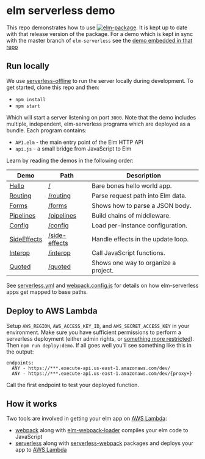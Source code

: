 elm serverless demo
===================

This repo demonstrates how to use [![elm-package](https://img.shields.io/badge/elm--serverless-4.0.1-blue.svg)](http://package.elm-lang.org/packages/ktonon/elm-serverless/4.0.1). It is kept up to date with that release version of the package. For a demo which is kept in sync with the master branch of `elm-serverless` see the [demo embedded in that repo](https://github.com/ktonon/elm-serverless/tree/master/demo)

## Run locally

We use [serverless-offline][] to run the server locally during development. To get started, clone this repo and then:

* `npm install`
* `npm start`

Which will start a server listening on port `3000`. Note that the demo includes multiple, independent, elm-serverless programs which are deployed as a bundle. Each program contains:

* `API.elm` - the main entry point of the Elm HTTP API
* `api.js` - a small bridge from JavaScript to Elm

Learn by reading the demos in the following order:

| Demo            | Path              | Description                          |
| --------------- | ----------------- | ------------------------------------ |
| [Hello][]       | [/][]             | Bare bones hello world app.          |
| [Routing][]     | [/routing][]      | Parse request path into Elm data.    |
| [Forms][]       | [/forms][]        | Shows how to parse a JSON body.      |
| [Pipelines][]   | [/pipelines][]    | Build chains of middleware.          |
| [Config][]      | [/config][]       | Load per-instance configuration.     |
| [SideEffects][] | [/side-effects][] | Handle effects in the update loop.   |
| [Interop][]     | [/interop][]      | Call JavaScript functions.           |
| [Quoted][]      | [/quoted][]       | Shows one way to organize a project. |

See [serverless.yml][] and [webpack.config.js][] for details on how elm-serverless apps get mapped to base paths.

## Deploy to AWS Lambda

Setup `AWS_REGION`, `AWS_ACCESS_KEY_ID`, and `AWS_SECRET_ACCESS_KEY` in your environment. Make sure you have sufficient permissions to perform a serverless deployment (either admin rights, or [something more restricted](https://github.com/serverless/serverless/issues/1439)). Then `npm run deploy:demo`. If all goes well you'll see something like this in the output:

```shell
endpoints:
  ANY - https://***.execute-api.us-east-1.amazonaws.com/dev/
  ANY - https://***.execute-api.us-east-1.amazonaws.com/dev/{proxy+}
```

Call the first endpoint to test your deployed function.

## How it works

Two tools are involved in getting your elm app on [AWS Lambda][]:

* [webpack][] along with [elm-webpack-loader][] compiles your elm code to JavaScript
* [serverless][] along with [serverless-webpack][] packages and deploys your app to [AWS Lambda][]

[/]:http://localhost:3000
[/config]:http://localhost:3000/config
[/forms]:http://localhost:3000/forms
[/interop]:http://localhost:3000/interop
[/pipelines]:http://localhost:3000/pipelines
[/quoted]:http://localhost:3000/quoted
[/quoted/number]:http://localhost:3000/quoted/number
[/quoted/quote]:http://localhost:3000/quoted/quote
[/routing]:http://localhost:3000/routing
[/side-effects]:http://localhost:3000/side-effects

[Config]:https://github.com/ktonon/elm-serverless/blob/master/demo/src/Config
[Forms]:https://github.com/ktonon/elm-serverless/blob/master/demo/src/Forms
[Hello]:https://github.com/ktonon/elm-serverless/blob/master/demo/src/Hello
[Interop]:https://github.com/ktonon/elm-serverless/blob/master/demo/src/Interop
[Pipelines]:https://github.com/ktonon/elm-serverless/blob/master/demo/src/Pipelines
[Quoted]:https://github.com/ktonon/elm-serverless/blob/master/demo/src/Quoted
[Routing]:https://github.com/ktonon/elm-serverless/blob/master/demo/src/Routing
[SideEffects]:https://github.com/ktonon/elm-serverless/blob/master/demo/src/SideEffects

[API.elm]:https://github.com/ktonon/elm-serverless/blob/master/demo/src/API.elm
[api.js]:https://github.com/ktonon/elm-serverless/blob/master/demo/src/api.js
[AWS Lambda]:https://aws.amazon.com/lambda
[elm-serverless]:https://github.com/ktonon/elm-serverless
[elm-webpack-loader]:https://github.com/elm-community/elm-webpack-loader
[serverless-offline]:https://github.com/dherault/serverless-offline
[serverless-webpack]:https://github.com/elastic-coders/serverless-webpack
[serverless.yml]:https://github.com/ktonon/elm-serverless/blob/master/demo/serverless.yml
[serverless]:https://serverless.com/
[webpack.config.js]:https://github.com/ktonon/elm-serverless/blob/master/demo/webpack.config.js
[webpack]:https://webpack.github.io/
